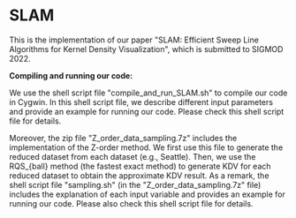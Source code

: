 # SLAM
This is the implementation of our paper "SLAM: Efficient Sweep Line Algorithms for Kernel Density Visualization", which is submitted to SIGMOD 2022.

**Compiling and running our code:**

We use the shell script file "compile_and_run_SLAM.sh" to compile our code in Cygwin. In this shell script file, we describe different input parameters and provide an example for running our code. Please check this shell script file for details. 

Moreover, the zip file "Z_order_data_sampling.7z" includes the implementation of the Z-order method. We first use this file to generate the reduced dataset from each dataset (e.g., Seattle). Then, we use the RQS_{ball} method (the fastest exact method) to generate KDV for each reduced dataset to obtain the approximate KDV result. As a remark, the shell script file "sampling.sh" (in the "Z_order_data_sampling.7z" file) includes the explanation of each input variable and provides an example for running our code. Please also check this shell script file for details.
